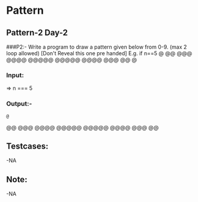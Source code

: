 # Pattern
## Pattern-2 Day-2

###P2:- Write a program to draw a pattern given below from 0-9.  (max 2 loop allowed) [Don't Reveal this one pre handed]
E.g. if n==5
    @
   @@
  @@@
 @@@@
@@@@@
     @@@@@
     @@@@
     @@@
     @@
     @

### Input:
=> n === 5
### Output:-

    @
   @@
  @@@
 @@@@
@@@@@
     @@@@@
     @@@@
     @@@
     @@

## Testcases:
-NA
## Note:
-NA


